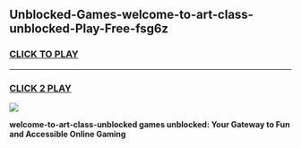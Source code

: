 
## Unblocked-Games-welcome-to-art-class-unblocked-Play-Free-fsg6z
<h3>
<a href="https://premium76.site?title=welcome-to-art-class-unblocked&ref=23A">CLICK TO PLAY</a></h3>
<hr>

<h3>
<a href="https://premium76.site?title=welcome-to-art-class-unblocked&ref=23A">CLICK 2 PLAY</a>
  
</h3>

<a href="https://premium76.site?title=welcome-to-art-class-unblocked&ref=23A"><img src="https://clearcache.store/games.png"></a>


**welcome-to-art-class-unblocked games unblocked: Your Gateway to Fun and Accessible Online Gaming**
